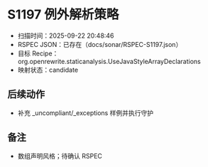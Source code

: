 ﻿# S1197 例外解析策略

- 扫描时间：2025-09-22 20:48:46
- RSPEC JSON：已存在（docs/sonar/RSPEC-S1197.json）
- 目标 Recipe：org.openrewrite.staticanalysis.UseJavaStyleArrayDeclarations
- 映射状态：candidate

## 后续动作
- 补充 _uncompliant/_exceptions 样例并执行守护

## 备注
- 数组声明风格；待确认 RSPEC
